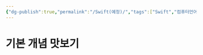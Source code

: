 ```yaml
---
{"dg-publish":true,"permalink":"/Swift(예정)/","tags":["Swift","컴퓨터언어"],"noteIcon":"","created":"2024-02-06T20:40:34.416+09:00","updated":"2024-02-08T15:45:55.588+09:00"}
---
```



# 기본 개념 맛보기